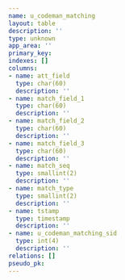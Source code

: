 ```yaml
---
name: u_codeman_matching
layout: table
description: ''
type: unknown
app_area: ''
primary_key: 
indexes: []
columns:
- name: att_field
  type: char(60)
  description: ''
- name: match_field_1
  type: char(60)
  description: ''
- name: match_field_2
  type: char(60)
  description: ''
- name: match_field_3
  type: char(60)
  description: ''
- name: match_seq
  type: smallint(2)
  description: ''
- name: match_type
  type: smallint(2)
  description: ''
- name: tstamp
  type: timestamp
  description: ''
- name: u_codeman_matching_sid
  type: int(4)
  description: ''
relations: []
pseudo_pk: 
---
```


